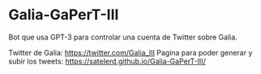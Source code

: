 # Galia-GaPerT-III

Bot que usa GPT-3 para controlar una cuenta de Twitter sobre Galia.

Twitter de Galia: https://twitter.com/Galia_III
Pagina para poder generar y subir los tweets: https://satelerd.github.io/Galia-GaPerT-III/
